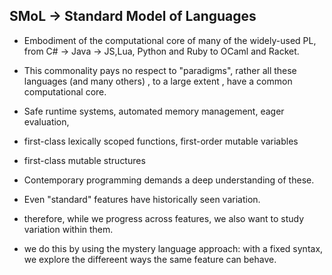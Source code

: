 ## SMoL -> Standard Model of Languages

- Embodiment of the computational core of many of the widely-used
PL, from C# -> Java -> JS,Lua, Python and Ruby to OCaml and Racket.
- This commonality pays no respect to "paradigms", rather all these
languages (and many others) , to a large extent , have a common computational core.
- Safe runtime systems, automated memory management, eager evaluation,
- first-class lexically scoped functions, first-order mutable variables
- first-class mutable structures

- Contemporary programming demands a deep understanding of these.
- Even "standard" features have historically seen variation.
- therefore, while we progress across features, we also want to study variation
within them.
- we do this by using the mystery language approach: with a fixed syntax, we explore
the differeent ways the same feature can behave.



